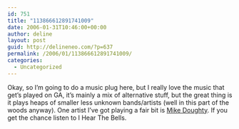 ```yaml
---
id: 751
title: "113866612891741009"
date: 2006-01-31T10:46:00+00:00
author: deline
layout: post
guid: http://delineneo.com/?p=637
permalink: /2006/01/113866612891741009/
categories:
  - Uncategorized
---
```

Okay, so I&#8217;m going to do a music plug here, but I really love the music that get&#8217;s played on GA, it&#8217;s mainly a mix of alternative stuff, but the great thing is it plays heaps of smaller less unknown bands/artists (well in this part of the woods anyway). One artist I&#8217;ve got playing a fair bit is [Mike Doughty](http://www.mikedoughty.com/). If you get the chance listen to I Hear The Bells.